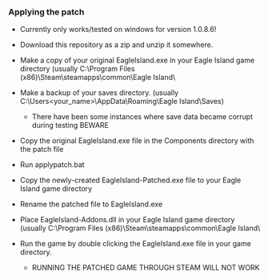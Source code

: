 ﻿### Applying the patch

- Currently only works/tested on windows for version 1.0.8.6!

- Download this repository as a zip and unzip it somewhere.
- Make a copy of your original EagleIsland.exe in your Eagle Island game directory (usually C:\Program Files (x86)\Steam\steamapps\common\Eagle Island\
- Make a backup of your saves directory. (usually C:\Users\<your_name>\AppData\Roaming\Eagle Island\Saves)
  - There have been some instances where save data became corrupt during testing BEWARE
- Copy the original EagleIsland.exe file in the Components directory with the patch file
- Run applypatch.bat
- Copy the newly-created EagleIsland-Patched.exe file to your Eagle Island game directory
- Rename the patched file to EagleIsland.exe
- Place EagleIsland-Addons.dll in your Eagle Island game directory (usually C:\Program Files (x86)\Steam\steamapps\common\Eagle Island\

- Run the game by double clicking the EagleIsland.exe file in your game directory.
  - RUNNING THE PATCHED GAME THROUGH STEAM WILL NOT WORK


